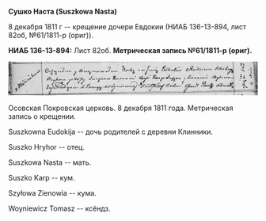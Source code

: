 **Сушко Наста (Suszkowa Nasta)**

8 декабря 1811 г -- крещение дочери Евдокии (НИАБ 136-13-894, лист 82об,
№61/1811-р (ориг)).

**НИАБ 136-13-894:** Лист 82об. **Метрическая запись №61/1811-р
(ориг).**

![](./media/b76ca809a5fe64dc1024ed05a81c8e5acf9a162e.png)

Осовская Покровская церковь. 8 декабря 1811 года. Метрическая запись о
крещении.

Suszkowna Eudokija -- дочь родителей с деревни Клинники.

Suszko Hryhor -- отец.

Suszkowa Nasta -- мать.

Suszko Karp -- кум.

Szyłowa Zienowia -- кума.

Woyniewicz Tomasz -- ксёндз.
